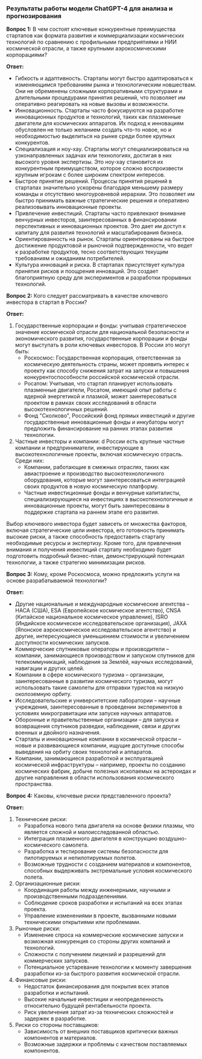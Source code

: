 ### Результаты работы модели ChatGPT-4 для анализа и прогнозирования 

**Вопрос 1:**
В чем состоят ключевые конкурентные преимущества стартапов как формата развития
и коммерциализации космических технологий по сравнению с профильными
предприятиями и НИИ космической отрасли, а также крупными аэрокосмическими
корпорациями?

**Ответ:**
- Гибкость и адаптивность. Стартапы могут быстро адаптироваться к изменяющимся
  требованиям рынка и технологическим новшествам. Они не обременены сложными
  корпоративными структурами и длительными процедурами принятия решений, что
  позволяет им оперативно реагировать на новые вызовы и возможности.
- Инновационность. Стартапы часто фокусируются на разработке инновационных
  продуктов и технологий, таких как плазменные двигатели для космических
  аппаратов. Их подход к инновациям обусловлен не только желанием создать что-то
  новое, но и необходимостью выделиться на рынке среди более крупных
  конкурентов.
- Специализация и ноу-хау. Стартапы могут специализироваться на узконаправленных
  задачах или технологиях, достигая в них высокого уровня экспертизы. Это
  ноу-хау становится их конкурентным преимуществом, которое сложно воспроизвести
  крупным игрокам с более широким спектром интересов.
- Быстрое принятие решений. Процессы принятия решений в стартапах значительно
  ускорены благодаря меньшему размеру команды и отсутствию многоуровневой
  иерархии. Это позволяет им быстро принимать важные стратегические решения и
  оперативно реализовывать инновационные проекты.
- Привлечение инвестиций. Стартапы часто привлекают внимание венчурных
  инвесторов, заинтересованных в финансировании перспективных и инновационных
  проектов. Это дает им доступ к капиталу для развития технологий и
  масштабирования бизнеса.
- Ориентированность на рынок. Стартапы ориентированы на быстрое достижение
  продуктовой и рыночной подтвержденности, что ведет к разработке продуктов,
  тесно соответствующих текущим требованиям и ожиданиям потребителей.
- Культура инноваций и риска. В стартапах присутствует культура принятия рисков
  и поощрения инноваций. Это создает благоприятную среду для экспериментов и
  разработки прорывных технологий.

**Вопрос 2:**
Кого следует рассматривать в качестве ключевого инвестора в стартап в России?

**Ответ:**
1. Государственные корпорации и фонды: учитывая стратегическое значение
   космической отрасли для национальной безопасности и экономического развития,
   государственные корпорации и фонды могут выступать в роли ключевых
   инвесторов. В России это могут быть:
    - Роскосмос: Государственная корпорация, ответственная за космическую
      деятельность страны, может проявить интерес к проекту как способу снижения
      затрат на запуски и повышения конкурентоспособности российской космической
      отрасли.
    - Росатом: Учитывая, что стартап планирует использовать плазменные
      двигатели, Росатом, имеющий опыт работы с ядерной энергетикой и плазмой,
      может заинтересоваться проектом в рамках своих исследований в области
      высокотехнологичных решений.
    - Фонд "Сколково", Российский фонд прямых инвестиций и другие
      государственные инновационные фонды и инкубаторы могут предложить
      финансирование на ранних этапах развития технологии.
2. Частные инвесторы и компании: d России есть крупные частные компании и
   предприниматели, инвестирующие в высокотехнологичные проекты, включая
   космическую отрасль. Среди них:
    - Компании, работающие в смежных отраслях, таких как авиастроение и
      производство высокотехнологичного оборудования, которые могут
      заинтересоваться интеграцией своих продуктов в новую космическую
      платформу.
    - Частные инвестиционные фонды и венчурные капиталисты, специализирующиеся
      на инвестициях в высокотехнологичные и инновационные проекты, могут быть
      заинтересованы в поддержке стартапа на раннем этапе его развития.

Выбор ключевого инвестора будет зависеть от множества факторов, включая
стратегические цели инвестора, его готовность принимать высокие риски, а также
способность предоставить стартапу необходимые ресурсы и экспертизу. Кроме того,
для привлечения внимания и получения инвестиций стартапу необходимо будет
подготовить подробный бизнес-план, демонстрирующий потенциал технологии, а также
стратегию минимизации рисков.

**Вопрос 3:**
Кому, кроме Роскосмоса, можно предложить услуги на основе разрабатываемой
технологии? 

**Ответ:**
- Другие национальные и международные космические агентства – НАСА (США), ESA
  (Европейское космическое агентство), CNSA (Китайское национальное космическое
  управление), ISRO (Индийское космическое исследовательское организация), JAXA
  (Японское аэрокосмическое исследовательское агентство) и другие,
  интересующиеся уменьшением стоимости и увеличением доступности космических
  запусков.
- Коммерческие спутниковые операторы и производители – компании, занимающиеся
  производством и запуском спутников для телекоммуникаций, наблюдения за Землёй,
  научных исследований, навигации и других целей.
- Компании в сфере космического туризма – организации, заинтересованные в
  развитии космического туризма, могут использовать такие самолеты для отправки
  туристов на низкую околоземную орбиту.
- Исследовательские и университетские лаборатории – научные учреждения,
  заинтересованные в проведении экспериментов в условиях микрогравитации или
  запуске научных аппаратов.
- Оборонные и правительственные организации – для запуска и возвращения
  спутников разведки, наблюдения, связи и других военных и двойного назначения.
- Стартапы и инновационные компании в космической отрасли – новые и
  развивающиеся компании, ищущие доступные способы выведения на орбиту своих
  технологий и аппаратов.
- Компании, занимающиеся разработкой и эксплуатацией космической инфраструктуры
  – например, проекты по созданию космических фабрик, добыче полезных ископаемых
  на астероидах и другие направления в области использования космического
  пространства.

**Вопрос 4:**
Каковы, ключевые риски представленного проекта?

**Ответ:**
1. Технические риски:
    - Разработка нового типа двигателя на основе физики плазмы, что является
      сложной и малоисследованной областью.
    - Интеграция плазменного двигателя в конструкцию воздушно-космического
      самолета.
    - Разработка и тестирование системы безопасности для пилотируемых и
      непилотируемых полетов.
    - Возможные трудности с созданием материалов и компонентов, способных
      выдерживать экстремальные условия космического полета.
2. Организационные риски:
    - Координация работы между инженерными, научными и производственными
      подразделениями.
    - Соблюдение сроков разработки и испытаний на всех этапах проекта.
    - Управление изменениями в проекте, вызванными новыми техническими
      открытиями или проблемами.
3. Рыночные риски:
    - Изменение спроса на коммерческие космические запуски и возможная
      конкуренция со стороны других компаний и технологий.
    - Сложности с получением лицензий и разрешений для коммерческих запусков.
    - Потенциальное устаревание технологии к моменту завершения разработки из-за
      быстрого развития космической отрасли.
4. Финансовые риски:
    - Недостаток финансирования для покрытия всех этапов разработки и испытаний.
    - Высокие начальные инвестиции и неопределенность относительно будущей
      рентабельности проекта.
    - Риск увеличения затрат из-за технических сложностей и задержек в
      разработке.
5. Риски со стороны поставщиков:
    - Зависимость от внешних поставщиков критически важных компонентов и
      материалов.
    - Возможные задержки и проблемы с качеством поставляемых компонентов.
  
